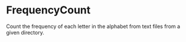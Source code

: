 # FrequencyCount
Count the frequency of each letter in the alphabet from text files from a given directory. 

